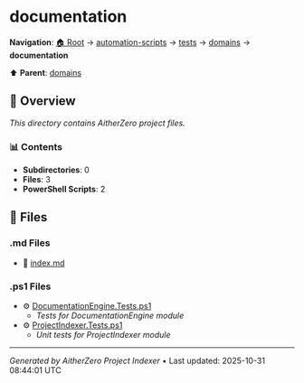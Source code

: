 # documentation

**Navigation**: [🏠 Root](../../../../index.md) → [automation-scripts](../../../index.md) → [tests](../../index.md) → [domains](../index.md) → **documentation**

⬆️ **Parent**: [domains](../index.md)

## 📖 Overview

*This directory contains AitherZero project files.*

### 📊 Contents

- **Subdirectories**: 0
- **Files**: 3
- **PowerShell Scripts**: 2

## 📄 Files

### .md Files

- 📝 [index.md](./index.md)

### .ps1 Files

- ⚙️ [DocumentationEngine.Tests.ps1](./DocumentationEngine.Tests.ps1)
  - *Tests for DocumentationEngine module*
- ⚙️ [ProjectIndexer.Tests.ps1](./ProjectIndexer.Tests.ps1)
  - *Unit tests for ProjectIndexer module*

---

*Generated by AitherZero Project Indexer* • Last updated: 2025-10-31 08:44:01 UTC


